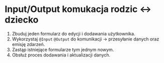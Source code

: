 # Input/Output komukacja rodzic <-> dziecko

1. Zbuduj jeden formularz do edycji i dodawania użytkownika.
2. Wykorzystaj `@Input` `@Output` do komunikacji -> przesyłanie danych oraz emisję zdarzeń.
3. Zastąp istniejące formularze tym jednym nowym.
4. Obsłuż proces dodawania i aktualizacji danych.
